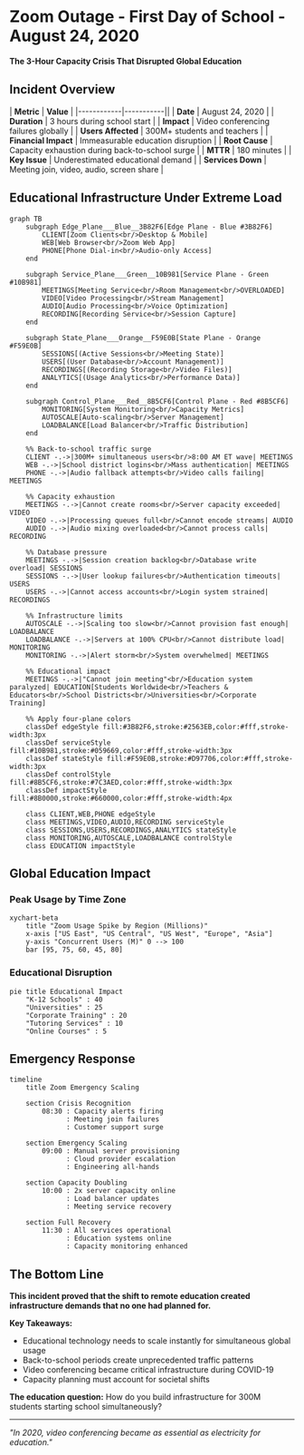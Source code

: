 # Zoom Outage - First Day of School - August 24, 2020

**The 3-Hour Capacity Crisis That Disrupted Global Education**

## Incident Overview

| **Metric** | **Value** |
|------------|-----------||
| **Date** | August 24, 2020 |
| **Duration** | 3 hours during school start |
| **Impact** | Video conferencing failures globally |
| **Users Affected** | 300M+ students and teachers |
| **Financial Impact** | Immeasurable education disruption |
| **Root Cause** | Capacity exhaustion during back-to-school surge |
| **MTTR** | 180 minutes |
| **Key Issue** | Underestimated educational demand |
| **Services Down** | Meeting join, video, audio, screen share |

## Educational Infrastructure Under Extreme Load

```mermaid
graph TB
    subgraph Edge_Plane___Blue__3B82F6[Edge Plane - Blue #3B82F6]
        CLIENT[Zoom Clients<br/>Desktop & Mobile]
        WEB[Web Browser<br/>Zoom Web App]
        PHONE[Phone Dial-in<br/>Audio-only Access]
    end

    subgraph Service_Plane___Green__10B981[Service Plane - Green #10B981]
        MEETINGS[Meeting Service<br/>Room Management<br/>OVERLOADED]
        VIDEO[Video Processing<br/>Stream Management]
        AUDIO[Audio Processing<br/>Voice Optimization]
        RECORDING[Recording Service<br/>Session Capture]
    end

    subgraph State_Plane___Orange__F59E0B[State Plane - Orange #F59E0B]
        SESSIONS[(Active Sessions<br/>Meeting State)]
        USERS[(User Database<br/>Account Management)]
        RECORDINGS[(Recording Storage<br/>Video Files)]
        ANALYTICS[(Usage Analytics<br/>Performance Data)]
    end

    subgraph Control_Plane___Red__8B5CF6[Control Plane - Red #8B5CF6]
        MONITORING[System Monitoring<br/>Capacity Metrics]
        AUTOSCALE[Auto-scaling<br/>Server Management]
        LOADBALANCE[Load Balancer<br/>Traffic Distribution]
    end

    %% Back-to-school traffic surge
    CLIENT -.->|300M+ simultaneous users<br/>8:00 AM ET wave| MEETINGS
    WEB -.->|School district logins<br/>Mass authentication| MEETINGS
    PHONE -.->|Audio fallback attempts<br/>Video calls failing| MEETINGS

    %% Capacity exhaustion
    MEETINGS -.->|Cannot create rooms<br/>Server capacity exceeded| VIDEO
    VIDEO -.->|Processing queues full<br/>Cannot encode streams| AUDIO
    AUDIO -.->|Audio mixing overloaded<br/>Cannot process calls| RECORDING

    %% Database pressure
    MEETINGS -.->|Session creation backlog<br/>Database write overload| SESSIONS
    SESSIONS -.->|User lookup failures<br/>Authentication timeouts| USERS
    USERS -.->|Cannot access accounts<br/>Login system strained| RECORDINGS

    %% Infrastructure limits
    AUTOSCALE -.->|Scaling too slow<br/>Cannot provision fast enough| LOADBALANCE
    LOADBALANCE -.->|Servers at 100% CPU<br/>Cannot distribute load| MONITORING
    MONITORING -.->|Alert storm<br/>System overwhelmed| MEETINGS

    %% Educational impact
    MEETINGS -.->|"Cannot join meeting"<br/>Education system paralyzed| EDUCATION[Students Worldwide<br/>Teachers & Educators<br/>School Districts<br/>Universities<br/>Corporate Training]

    %% Apply four-plane colors
    classDef edgeStyle fill:#3B82F6,stroke:#2563EB,color:#fff,stroke-width:3px
    classDef serviceStyle fill:#10B981,stroke:#059669,color:#fff,stroke-width:3px
    classDef stateStyle fill:#F59E0B,stroke:#D97706,color:#fff,stroke-width:3px
    classDef controlStyle fill:#8B5CF6,stroke:#7C3AED,color:#fff,stroke-width:3px
    classDef impactStyle fill:#8B0000,stroke:#660000,color:#fff,stroke-width:4px

    class CLIENT,WEB,PHONE edgeStyle
    class MEETINGS,VIDEO,AUDIO,RECORDING serviceStyle
    class SESSIONS,USERS,RECORDINGS,ANALYTICS stateStyle
    class MONITORING,AUTOSCALE,LOADBALANCE controlStyle
    class EDUCATION impactStyle
```

## Global Education Impact

### Peak Usage by Time Zone

```mermaid
xychart-beta
    title "Zoom Usage Spike by Region (Millions)"
    x-axis ["US East", "US Central", "US West", "Europe", "Asia"]
    y-axis "Concurrent Users (M)" 0 --> 100
    bar [95, 75, 60, 45, 80]
```

### Educational Disruption

```mermaid
pie title Educational Impact
    "K-12 Schools" : 40
    "Universities" : 25
    "Corporate Training" : 20
    "Tutoring Services" : 10
    "Online Courses" : 5
```

## Emergency Response

```mermaid
timeline
    title Zoom Emergency Scaling

    section Crisis Recognition
        08:30 : Capacity alerts firing
              : Meeting join failures
              : Customer support surge

    section Emergency Scaling
        09:00 : Manual server provisioning
              : Cloud provider escalation
              : Engineering all-hands

    section Capacity Doubling
        10:00 : 2x server capacity online
              : Load balancer updates
              : Meeting service recovery

    section Full Recovery
        11:30 : All services operational
              : Education systems online
              : Capacity monitoring enhanced
```

## The Bottom Line

**This incident proved that the shift to remote education created infrastructure demands that no one had planned for.**

**Key Takeaways:**
- Educational technology needs to scale instantly for simultaneous global usage
- Back-to-school periods create unprecedented traffic patterns
- Video conferencing became critical infrastructure during COVID-19
- Capacity planning must account for societal shifts

**The education question:** How do you build infrastructure for 300M students starting school simultaneously?

---

*"In 2020, video conferencing became as essential as electricity for education."*